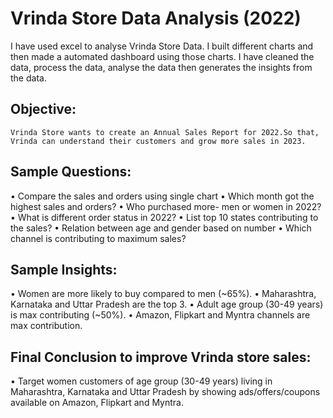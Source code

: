 # Vrinda Store Data Analysis (2022)
I have used excel to analyse Vrinda Store Data. I built different charts and then made a automated dashboard using those charts.
I have cleaned the data, process the data, analyse the data then generates the insights from the data. 
## Objective:
	Vrinda Store wants to create an Annual Sales Report for 2022.So that, Vrinda can understand their customers and grow more sales in 2023.
## Sample Questions:
•	Compare the sales and orders using single chart
•	Which month got the highest sales and orders?
•	Who purchased more- men or women in 2022?
•	What is different order status in 2022?
•	List top 10 states contributing to the sales?
•	Relation between age and gender based on number
•	Which channel is contributing to maximum sales?
## Sample Insights:
•	Women are more likely to buy compared to men (~65%).
•	Maharashtra, Karnataka and Uttar Pradesh are the top 3.
•	Adult age group (30-49 years) is max contributing (~50%).
•	Amazon, Flipkart and Myntra channels are max contribution.

## Final Conclusion to improve Vrinda store sales:
•	Target women customers of age group (30-49 years) living in Maharashtra, Karnataka and Uttar Pradesh by showing ads/offers/coupons available on Amazon, Flipkart and Myntra.

